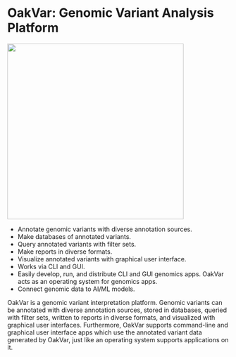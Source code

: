 # OakVar: Genomic Variant Analysis Platform

<!-- ![Logo](https://github.com/rkimoakbioinformatics/oakvar/raw/master/oakvar/gui/websubmit/images/logo.png){: style="height:240px;"} -->
<a href="https://www.youtube.com/watch?v=MNvDdL_p5s8" target="_blank"><img src="https://storage.oakvar.com/oakvar-public/website_resources%2Fscreenshot_deep_dive_into_oakvar.png" width=400 /></a>

* Annotate genomic variants with diverse annotation sources.
* Make databases of annotated variants.
* Query annotated variants with filter sets.
* Make reports in diverse formats.
* Visualize annotated variants with graphical user interface.
* Works via CLI and GUI.
* Easily develop, run, and distribute CLI and GUI genomics apps. OakVar acts as an operating system for genomics apps.
* Connect genomic data to AI/ML models.

OakVar is a genomic variant interpretation platform. Genomic variants can be annotated with diverse annotation sources, stored in databases, queried with filter sets, written to reports in diverse formats, and visualized with graphical user interfaces. Furthermore, OakVar supports command-line and graphical user interface apps which use the annotated variant data generated by OakVar, just like an operating system supports applications on it.

